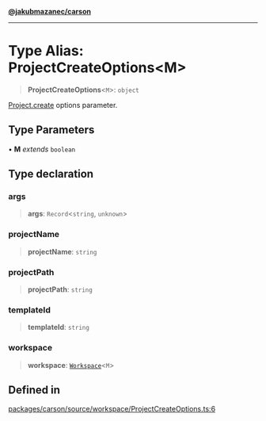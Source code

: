 [**@jakubmazanec/carson**](../README.md)

---

# Type Alias: ProjectCreateOptions\<M\>

> **ProjectCreateOptions**\<`M`\>: `object`

[Project.create](../classes/Project.md#create) options parameter.

## Type Parameters

• **M** _extends_ `boolean`

## Type declaration

### args

> **args**: `Record`\<`string`, `unknown`\>

### projectName

> **projectName**: `string`

### projectPath

> **projectPath**: `string`

### templateId

> **templateId**: `string`

### workspace

> **workspace**: [`Workspace`](../classes/Workspace.md)\<`M`\>

## Defined in

[packages/carson/source/workspace/ProjectCreateOptions.ts:6](https://github.com/jakubmazanec/tools/blob/077fa4993ebe623b1c463499cc41912353ae6eb1/packages/carson/source/workspace/ProjectCreateOptions.ts#L6)
